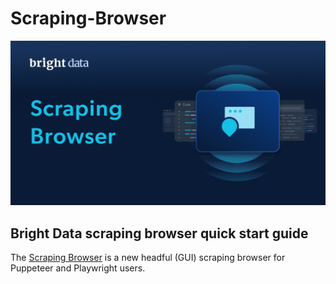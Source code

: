 # Scraping-Browser

![scraping browser banner](https://github.com/gidoneli/scraping-browser/blob/main/Scraping%20Browser%20(2).jpg)

## Bright Data scraping browser quick start guide

The [Scraping Browser](https://get.brightdata.com/vitariz8264) is a new headful (GUI) scraping browser for Puppeteer and Playwright users.
